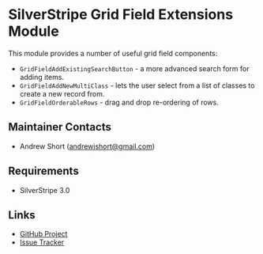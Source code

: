 SilverStripe Grid Field Extensions Module
=========================================

This module provides a number of useful grid field components:

* `GridFieldAddExistingSearchButton` - a more advanced search form for adding items.
* `GridFieldAddNewMultiClass` - lets the user select from a list of classes to create a new record from.
* `GridFieldOrderableRows` - drag and drop re-ordering of rows.

Maintainer Contacts
-------------------
*  Andrew Short (<andrewjshort@gmail.com>)

Requirements
------------
* SilverStripe 3.0

Links
-----
* [GitHub Project](http://github.com/ajshort/silverstripe-gridfieldextensions)
* [Issue Tracker](http://github.com/ajshort/silverstripe-gridfieldextensions/issues)
